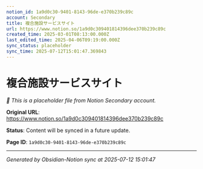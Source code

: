 ```yaml
---
notion_id: 1a9d0c30-9401-8143-96de-e370b239c89c
account: Secondary
title: 複合施設サービスサイト
url: https://www.notion.so/1a9d0c309401814396dee370b239c89c
created_time: 2025-03-01T08:13:00.000Z
last_edited_time: 2025-04-06T09:19:00.000Z
sync_status: placeholder
sync_time: 2025-07-12T15:01:47.369843
---
```


# 複合施設サービスサイト

*🔄 This is a placeholder file from Notion Secondary account.*

**Original URL**: https://www.notion.so/1a9d0c309401814396dee370b239c89c

**Status**: Content will be synced in a future update.

**Page ID**: `1a9d0c30-9401-8143-96de-e370b239c89c`

---

*Generated by Obsidian-Notion sync at 2025-07-12 15:01:47*
